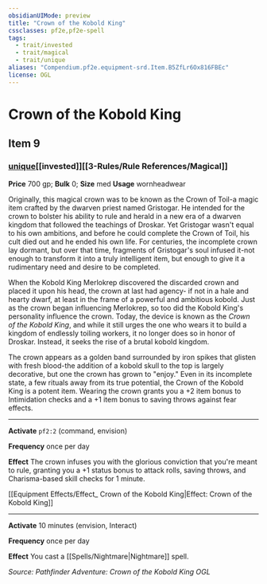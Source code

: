 ```yaml
---
obsidianUIMode: preview
title: "Crown of the Kobold King"
cssclasses: pf2e,pf2e-spell
tags:
  - trait/invested
  - trait/magical
  - trait/unique
aliases: "Compendium.pf2e.equipment-srd.Item.B5ZfLr6Ox816FBEc"
license: OGL
---
```

# Crown of the Kobold King
## Item 9
### [unique](unique.md "Unique Rarity Trait")[[invested]][[3-Rules/Rule References/Magical]]


**Price** 700 gp; 
**Bulk** 0; **Size** med
**Usage** wornheadwear

Originally, this magical crown was to be known as the Crown of Toil-a magic item crafted by the dwarven priest named Gristogar. He intended for the crown to bolster his ability to rule and herald in a new era of a dwarven kingdom that followed the teachings of Droskar. Yet Gristogar wasn't equal to his own ambitions, and before he could complete the Crown of Toil, his cult died out and he ended his own life. For centuries, the incomplete crown lay dormant, but over that time, fragments of Gristogar's soul infused it-not enough to transform it into a truly intelligent item, but enough to give it a rudimentary need and desire to be completed.

When the Kobold King Merlokrep discovered the discarded crown and placed it upon his head, the crown at last had agency- if not in a hale and hearty dwarf, at least in the frame of a powerful and ambitious kobold. Just as the crown began influencing Merlokrep, so too did the Kobold King's personality influence the crown. Today, the device is known as the _Crown of the Kobold King_, and while it still urges the one who wears it to build a kingdom of endlessly toiling workers, it no longer does so in honor of Droskar. Instead, it seeks the rise of a brutal kobold kingdom.

The crown appears as a golden band surrounded by iron spikes that glisten with fresh blood-the addition of a kobold skull to the top is largely decorative, but one the crown has grown to "enjoy." Even in its incomplete state, a few rituals away from its true potential, the Crown of the Kobold King is a potent item. Wearing the crown grants you a +2 item bonus to Intimidation checks and a +1 item bonus to saving throws against fear effects.

* * *

**Activate** `pf2:2` (command, envision)

**Frequency** once per day

**Effect** The crown infuses you with the glorious conviction that you're meant to rule, granting you a +1 status bonus to attack rolls, saving throws, and Charisma-based skill checks for 1 minute.

[[Equipment Effects/Effect_ Crown of the Kobold King|Effect: Crown of the Kobold King]]

* * *

**Activate** 10 minutes (envision, Interact)

**Frequency** once per day

**Effect** You cast a [[Spells/Nightmare|Nightmare]] spell.

*Source: Pathfinder Adventure: Crown of the Kobold King*
*OGL*